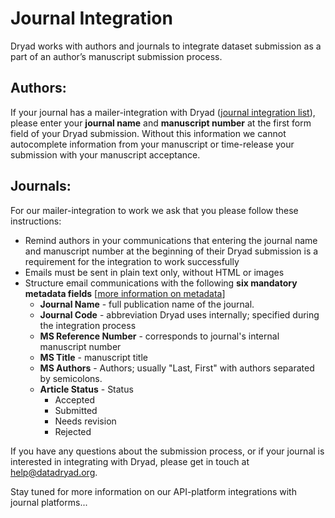 <h1>Journal Integration</h1>

Dryad works with authors and journals to integrate dataset submission as a part of an author’s manuscript submission process.
<p>

<h2 id="authors">Authors:</h2>
 
If your journal has a mailer-integration with Dryad (<a href="https://datadryad.org/docs/JournalLookup.pdf">journal integration list</a>), 
please enter your <strong>journal name</strong> and <strong>manuscript number</strong> at the first form field of your Dryad submission.  Without this information we cannot 
autocomplete information from your manuscript or time-release your submission with your manuscript acceptance. 

<h2 id="journals">Journals:</h2>

For our mailer-integration to work we ask that you please follow these instructions:
<ul>
<li>Remind authors in your communications that entering the journal name and manuscript number at the beginning of their Dryad submission is a requirement for the integration to work successfully
<li>Emails must be sent in plain text only, without HTML or images
<li>Structure email communications with the following <strong>six mandatory metadata fields</strong> [<a href="https://github.com/CDL-Dryad/dryad-app/tree/main/documentation/apis/journal_metadata.md">more information on metadata</a>]
<ul>
<li><strong>Journal Name</strong> - full publication name of the journal.
<li><strong>Journal Code</strong> -  abbreviation Dryad uses internally; specified during the integration process
<li><strong>MS Reference Number</strong> - corresponds to journal's internal manuscript number
<li><strong>MS Title</strong> - manuscript title
<li><strong>MS Authors</strong> - Authors; usually "Last, First" with authors separated by semicolons. 
<li><strong>Article Status</strong> - Status
<ul>
<li>Accepted
<li>Submitted
<li>Needs revision
<li>Rejected
</ul>
</ul>
</ul>

<p>
If you have any questions about the submission process, or if your journal is interested in integrating with Dryad, please get in touch at <a href="mailto:help@datadryad.org">help@datadryad.org</a>. 
<P>
Stay tuned for more information on our API-platform integrations with journal platforms...

